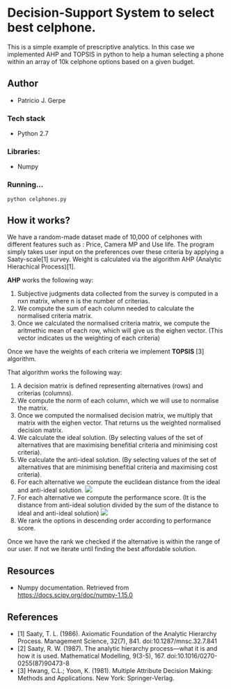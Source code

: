# Decision-Support System to select best celphone.
This is a simple example of prescriptive analytics. In this case we implemented AHP and TOPSIS in python to help a human selecting a phone within an array of 10k celphone options based on a given budget.

## Author

* Patricio J. Gerpe

### Tech stack

* Python 2.7

### Libraries:

* Numpy

### Running...
`python celphones.py`

## How it works?
We have a random-made dataset made of 10,000 of celphones with different features such as : Price, Camera MP and Use life.
The program simply takes user input on the preferences over these criteria by applying a Saaty-scale[1] survey.
Weight is calculated via the algorithm AHP (Analytic Hierachical Process)[1].

**AHP** works the following way:
1. Subjective judgments data collected from the survey is computed in a nxn matrix, where n is the number of criterias.
2. We compute the sum of each column needed to calculate the normalised criteria matrix.
3. Once we calculated the normalised criteria matrix, we compute the aritmethic mean of each row, which will give us the eighen vector. (This vector indicates us the weighting of each criteria)

Once we have the weights of each criteria we implement **TOPSIS** [3] algorithm.

That algorithm works the following way:

1. A decision matrix is defined representing alternatives (rows) and criterias (columns).
2. We compute the norm of each column, which we will use to normalise the matrix.
3. Once we computed the normalised decision matrix, we multiply that matrix with the eighen vector. That returns us the weighted normalised decision matrix.
4. We calculate the ideal solution. (By selecting values of the set of alternatives that are maximising benefitial criteria and minimising cost criteria).
5. We calculate the anti-ideal solution. (By selecting values of the set of alternatives that are minimising benefitial criteria and maximising cost criteria).
6. For each alternative we compute the euclidean distance from the ideal and anti-ideal solution.
![](https://i.stack.imgur.com/tQdee.png)
7. For each alternative we compute the performance score. (It is the distance from anti-ideal solution divided by the sum of the distance to ideal and anti-ideal solution)
![](https://i.stack.imgur.com/DRdj6.png)
8. We rank the options in descending order according to performance score.

Once we have the rank we checked if the alternative is within the range of our user. If not we iterate until finding the best affordable solution.

## Resources
* Numpy documentation. Retrieved from https://docs.scipy.org/doc/numpy-1.15.0

## References
* [1] Saaty, T. L. (1986). Axiomatic Foundation of the Analytic Hierarchy Process. Management Science, 32(7), 841. doi:10.1287/mnsc.32.7.841
* [2] Saaty, R. W. (1987). The analytic hierarchy process—what it is and how it is used. Mathematical Modelling, 9(3-5), 167. doi:10.1016/0270-0255(87)90473-8
* [3] Hwang, C.L.; Yoon, K. (1981). Multiple Attribute Decision Making: Methods and Applications. New York: Springer-Verlag.
